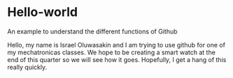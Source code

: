 # Hello-world
An example to understand the different functions of Github

Hello, my name is Israel Oluwasakin and I am trying to use github for one of my mechatronicas classes. We hope to be creating a smart watch at the end of this quarter so we will see how it goes. Hopefully, I get a hang of this really quickly.
